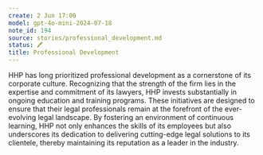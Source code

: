 ```yaml
---
create: 2 Jun 17:00
model: gpt-4o-mini-2024-07-18
note_id: 194
source: stories/professional_development.md
status: 🖊️
title: Professional Development
---
```


HHP has long prioritized professional development as a cornerstone of its corporate culture. Recognizing that the strength of the firm lies in the expertise and commitment of its lawyers, HHP invests substantially in ongoing education and training programs. These initiatives are designed to ensure that their legal professionals remain at the forefront of the ever-evolving legal landscape. By fostering an environment of continuous learning, HHP not only enhances the skills of its employees but also underscores its dedication to delivering cutting-edge legal solutions to its clientele, thereby maintaining its reputation as a leader in the industry.